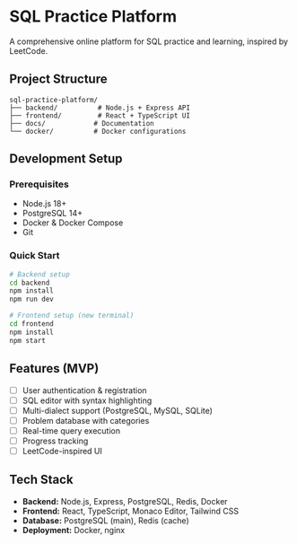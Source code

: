# SQL Practice Platform

A comprehensive online platform for SQL practice and learning, inspired by LeetCode.

## Project Structure

```
sql-practice-platform/
├── backend/          # Node.js + Express API
├── frontend/         # React + TypeScript UI
├── docs/            # Documentation
└── docker/          # Docker configurations
```

## Development Setup

### Prerequisites
- Node.js 18+ 
- PostgreSQL 14+
- Docker & Docker Compose
- Git

### Quick Start
```bash
# Backend setup
cd backend
npm install
npm run dev

# Frontend setup (new terminal)
cd frontend  
npm install
npm start
```

## Features (MVP)
- [ ] User authentication & registration
- [ ] SQL editor with syntax highlighting
- [ ] Multi-dialect support (PostgreSQL, MySQL, SQLite)
- [ ] Problem database with categories
- [ ] Real-time query execution
- [ ] Progress tracking
- [ ] LeetCode-inspired UI

## Tech Stack
- **Backend:** Node.js, Express, PostgreSQL, Redis, Docker
- **Frontend:** React, TypeScript, Monaco Editor, Tailwind CSS
- **Database:** PostgreSQL (main), Redis (cache)
- **Deployment:** Docker, nginx